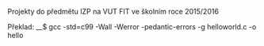 Projekty do předmětu IZP na VUT FIT ve školním roce 2015/2016

Překlad: __$ gcc -std=c99 -Wall -Werror -pedantic-errors -g helloworld.c -o hello
